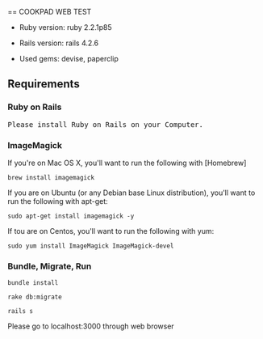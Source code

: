 == COOKPAD WEB TEST

* Ruby version: ruby 2.2.1p85

* Rails version: rails 4.2.6

* Used gems: devise, paperclip

## Requirements

### Ruby on Rails

<pre>Please install Ruby on Rails on your Computer.</pre>

### ImageMagick

If you're on Mac OS X, you'll want to run the following with [Homebrew]
<pre><code>brew install imagemagick</code></pre>
If you are on Ubuntu (or any Debian base Linux distribution), you'll want to run the following with apt-get:
<pre><code>sudo apt-get install imagemagick -y</code></pre>

If tou are on Centos, you'll want to run the following with yum:
<pre><code>sudo yum install ImageMagick ImageMagick-devel</code></pre>

### Bundle, Migrate, Run

<pre><code>bundle install</code></pre>
<pre><code>rake db:migrate</code></pre>
<pre><code>rails s</code></pre>

Please go to localhost:3000 through web browser
